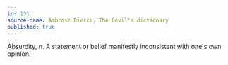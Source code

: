 ```yaml
---
id: 131
source-name: Ambrose Bierce, The Devil's dictionary
published: true
---
```

 Absurdity, n. A statement or belief manifestly inconsistent with one's own opinion.
